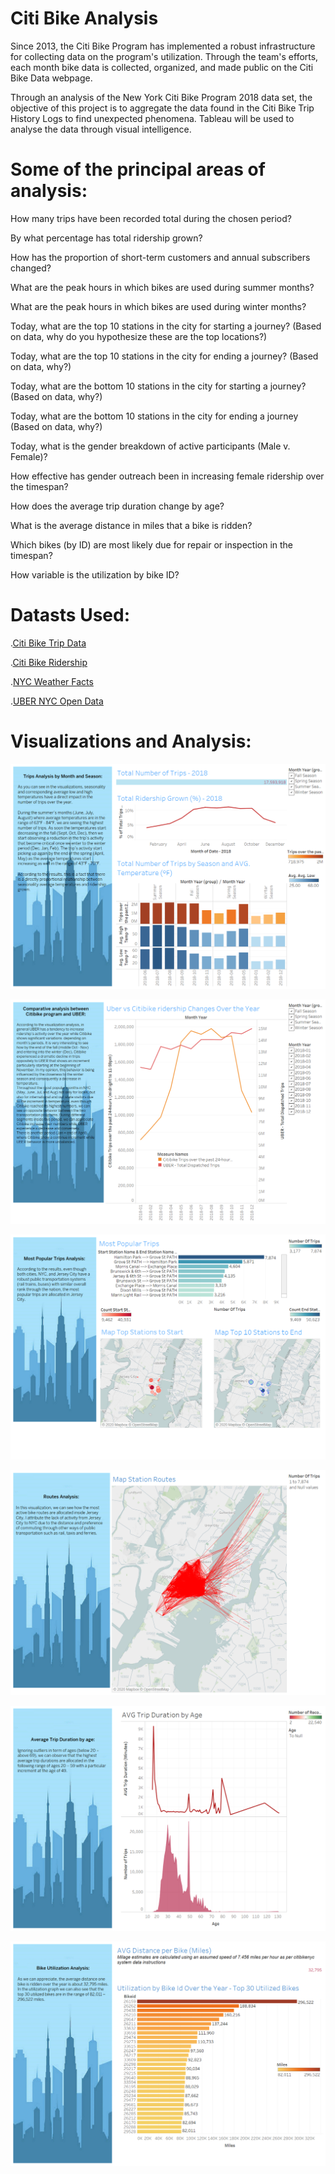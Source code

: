# Citi Bike Analysis

Since 2013, the Citi Bike Program has implemented a robust infrastructure for collecting data on the program's utilization. Through the team's efforts, each month bike data is collected, organized, and made public on the Citi Bike Data webpage.

Through an analysis of the New York Citi Bike Program 2018 data set, the objective of this project is to aggregate the data found in the Citi Bike Trip History Logs to find unexpected phenomena. Tableau will be used to analyse the data through visual intelligence.

# Some of the principal areas of analysis:

How many trips have been recorded total during the chosen period?


By what percentage has total ridership grown?


How has the proportion of short-term customers and annual subscribers changed?


What are the peak hours in which bikes are used during summer months?


What are the peak hours in which bikes are used during winter months?


Today, what are the top 10 stations in the city for starting a journey? (Based on data, why do you hypothesize these are the top locations?)


Today, what are the top 10 stations in the city for ending a journey? (Based on data, why?)


Today, what are the bottom 10 stations in the city for starting a journey? (Based on data, why?)


Today, what are the bottom 10 stations in the city for ending a journey (Based on data, why?)


Today, what is the gender breakdown of active participants (Male v. Female)?


How effective has gender outreach been in increasing female ridership over the timespan?


How does the average trip duration change by age?


What is the average distance in miles that a bike is ridden?


Which bikes (by ID) are most likely due for repair or inspection in the timespan?


How variable is the utilization by bike ID?

# Datasts Used:

.[Citi Bike Trip Data](https://s3.amazonaws.com/tripdata/index.html)

.[Citi Bike Ridership](https://datawrapper.dwcdn.net/cZMp8/5/)

.[NYC Weather Facts](https://www.nyc.com/visitor_guide/weather_facts.75835/)

.[UBER NYC Open Data](https://data.cityofnewyork.us/Transportation/uber-Data/3jeu-mn7j)

# Visualizations and Analysis:

![total ridership grown](images/Citibike1.png)

![UBER vs Citibike](images/Citibike2.png)

![Popular Trips](images/Citibike3.png)

![Station Routes](images/Citibike4.png)

![AVG Trip Duration by Age](images/Citibike5.png)

![AVG Distance by Bike](images/Citibike6.png)
